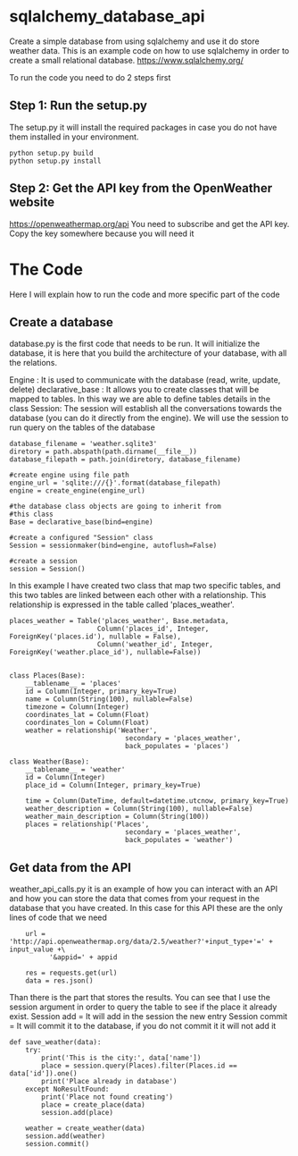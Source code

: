 # sqlalchemy_database_api
Create a simple database from using sqlalchemy and use it do store weather data. This is an example code on how to use sqlalchemy in order to create a small relational database.
https://www.sqlalchemy.org/

To run the code you need to do 2 steps first

## Step 1: Run the setup.py
The setup.py it will install the required packages in case you do not have them installed in your environment.
```
python setup.py build
python setup.py install
```

## Step 2: Get the API key from the OpenWeather website

https://openweathermap.org/api
You need to subscribe and get the API key. Copy the key somewhere because you will need it


# The Code

Here I will explain how to run the code and more specific part of the code

## Create a database

database.py is the first code that needs to be run. It will initialize the database, it is here that you build the architecture of your database, with all the relations.

Engine : It is used to communicate with the database (read, write, update, delete)
declarative_base : It allows you to create classes that will be mapped to tables. In this way we are able to define tables details in the class
Session: The session will establish all the conversations towards the database (you can do it directly from the engine). We will use the session to run query on the tables of the database

```
database_filename = 'weather.sqlite3'
diretory = path.abspath(path.dirname(__file__))
database_filepath = path.join(diretory, database_filename)

#create engine using file path
engine_url = 'sqlite:///{}'.format(database_filepath)
engine = create_engine(engine_url)

#the database class objects are going to inherit from
#this class
Base = declarative_base(bind=engine)

#create a configured "Session" class
Session = sessionmaker(bind=engine, autoflush=False)

#create a session
session = Session()
```

In this example I have created two class that map two specific tables, and this two tables are linked between each other with a relationship. This relationship is expressed in the table called 'places_weather'.

```
places_weather = Table('places_weather', Base.metadata,
                      Column('places_id', Integer, ForeignKey('places.id'), nullable = False),
                      Column('weather_id', Integer, ForeignKey('weather.place_id'), nullable=False))


class Places(Base):
    __tablename__ = 'places'
    id = Column(Integer, primary_key=True)
    name = Column(String(100), nullable=False)
    timezone = Column(Integer)
    coordinates_lat = Column(Float)
    coordinates_lon = Column(Float)
    weather = relationship('Weather',
                             secondary = 'places_weather',
                             back_populates = 'places')

class Weather(Base):
    __tablename__ = 'weather'
    id = Column(Integer)
    place_id = Column(Integer, primary_key=True)

    time = Column(DateTime, default=datetime.utcnow, primary_key=True)
    weather_description = Column(String(100), nullable=False)
    weather_main_description = Column(String(100))
    places = relationship('Places',
                             secondary = 'places_weather',
                             back_populates = 'weather')
```

## Get data from the API

weather_api_calls.py it is an example of how you can interact with an API and how you can store the data that comes from your request in the database that you have created. In this case for this API these are the only lines of code that we need

```
    url = 'http://api.openweathermap.org/data/2.5/weather?'+input_type+'=' + input_value +\
          '&appid=' + appid

    res = requests.get(url)
    data = res.json()
```

Than there is the part that stores the results. You can see that I use the session argument in order to query the table to see if the place it already exist.
Session add = It will add in the session the new entry
Session commit = It will commit it to the database, if you do not commit it it will not add it

```
def save_weather(data):
    try:
        print('This is the city:', data['name'])
        place = session.query(Places).filter(Places.id == data['id']).one()
        print('Place already in database')
    except NoResultFound:
        print('Place not found creating')
        place = create_place(data)
        session.add(place)

    weather = create_weather(data)
    session.add(weather)
    session.commit()
```

